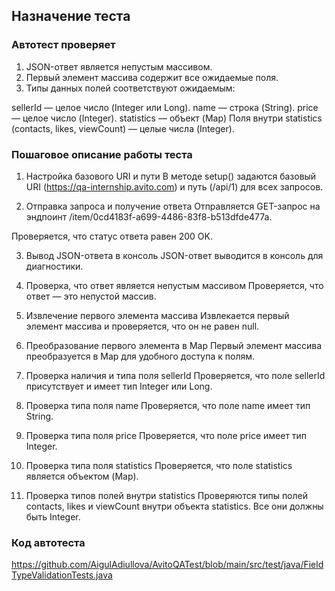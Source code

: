 ## Назначение теста
### Автотест проверяет

1. JSON-ответ является непустым массивом.
2. Первый элемент массива содержит все ожидаемые поля.
3. Типы данных полей соответствуют ожидаемым:
   
sellerId — целое число (Integer или Long).
name — строка (String).
price — целое число (Integer).
statistics — объект (Map)
Поля внутри statistics (contacts, likes, viewCount) — целые числа (Integer).

### Пошаговое описание работы теста
1. Настройка базового URI и пути
В методе setup() задаются базовый URI (https://qa-internship.avito.com) и путь (/api/1) для всех запросов.

2. Отправка запроса и получение ответа
Отправляется GET-запрос на эндпоинт /item/0cd4183f-a699-4486-83f8-b513dfde477a.

Проверяется, что статус ответа равен 200 OK.

3. Вывод JSON-ответа в консоль
JSON-ответ выводится в консоль для диагностики.

4. Проверка, что ответ является непустым массивом
Проверяется, что ответ — это непустой массив.

5. Извлечение первого элемента массива
Извлекается первый элемент массива и проверяется, что он не равен null.

6. Преобразование первого элемента в Map
Первый элемент массива преобразуется в Map для удобного доступа к полям.

7. Проверка наличия и типа поля sellerId
Проверяется, что поле sellerId присутствует и имеет тип Integer или Long.

8. Проверка типа поля name
Проверяется, что поле name имеет тип String.

9. Проверка типа поля price
Проверяется, что поле price имеет тип Integer.

10. Проверка типа поля statistics
Проверяется, что поле statistics является объектом (Map).

11. Проверка типов полей внутри statistics
Проверяются типы полей contacts, likes и viewCount внутри объекта statistics. Все они должны быть Integer.

### Код автотеста 
https://github.com/AigulAdiullova/AvitoQATest/blob/main/src/test/java/FieldTypeValidationTests.java
